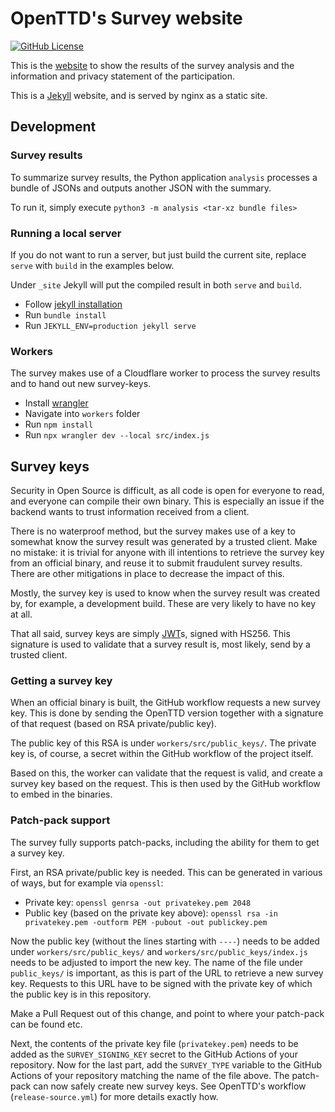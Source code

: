 # OpenTTD's Survey website

[![GitHub License](https://img.shields.io/github/license/OpenTTD/survey-web)](https://github.com/OpenTTD/survey-web/blob/main/LICENSE)

This is the [website](https://survey.openttd.org) to show the results of the survey analysis and the information and privacy statement of the participation.

This is a [Jekyll](https://jekyllrb.com/) website, and is served by nginx as a static site.

## Development

### Survey results

To summarize survey results, the Python application `analysis` processes a bundle of JSONs and outputs another JSON with the summary.

To run it, simply execute `python3 -m analysis <tar-xz bundle files>`

### Running a local server

If you do not want to run a server, but just build the current site, replace `serve` with `build` in the examples below.

Under `_site` Jekyll will put the compiled result in both `serve` and `build`.

- Follow [jekyll installation](https://jekyllrb.com/docs/installation/)
- Run `bundle install`
- Run `JEKYLL_ENV=production jekyll serve`

### Workers

The survey makes use of a Cloudflare worker to process the survey results and to hand out new survey-keys.

- Install [wrangler](https://developers.cloudflare.com/workers/wrangler/install-and-update/)
- Navigate into `workers` folder
- Run `npm install`
- Run `npx wrangler dev --local src/index.js`

## Survey keys

Security in Open Source is difficult, as all code is open for everyone to read, and everyone can compile their own binary.
This is especially an issue if the backend wants to trust information received from a client.

There is no waterproof method, but the survey makes use of a key to somewhat know the survey result was generated by a trusted client.
Make no mistake: it is trivial for anyone with ill intentions to retrieve the survey key from an official binary, and reuse it to submit fraudulent survey results.
There are other mitigations in place to decrease the impact of this.

Mostly, the survey key is used to know when the survey result was created by, for example, a development build.
These are very likely to have no key at all.

That all said, survey keys are simply [JWT](https://jwt.io)s, signed with HS256.
This signature is used to validate that a survey result is, most likely, send by a trusted client.

### Getting a survey key

When an official binary is built, the GitHub workflow requests a new survey key.
This is done by sending the OpenTTD version together with a signature of that request (based on RSA private/public key).

The public key of this RSA is under `workers/src/public_keys/`.
The private key is, of course, a secret within the GitHub workflow of the project itself.

Based on this, the worker can validate that the request is valid, and create a survey key based on the request.
This is then used by the GitHub workflow to embed in the binaries.

### Patch-pack support

The survey fully supports patch-packs, including the ability for them to get a survey key.

First, an RSA private/public key is needed.
This can be generated in various of ways, but for example via `openssl`:

- Private key: `openssl genrsa -out privatekey.pem 2048`
- Public key (based on the private key above): `openssl rsa -in privatekey.pem -outform PEM -pubout -out publickey.pem`

Now the public key (without the lines starting with `----`) needs to be added under `workers/src/public_keys/` and `workers/src/public_keys/index.js` needs to be adjusted to import the new key.
The name of the file under `public_keys/` is important, as this is part of the URL to retrieve a new survey key.
Requests to this URL have to be signed with the private key of which the public key is in this repository.

Make a Pull Request out of this change, and point to where your patch-pack can be found etc.

Next, the contents of the private key file (`privatekey.pem`) needs to be added as the `SURVEY_SIGNING_KEY` secret to the GitHub Actions of your repository.
Now for the last part, add the `SURVEY_TYPE` variable to the GitHub Actions of your repository matching the name of the file above.
The patch-pack can now safely create new survey keys.
See OpenTTD's workflow (`release-source.yml`) for more details exactly how.
